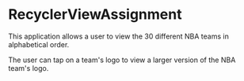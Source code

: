 # RecyclerViewAssignment

This application allows a user to view the 30 different NBA teams in alphabetical order.

The user can tap on a team's logo to view a larger version of the NBA team's logo.
